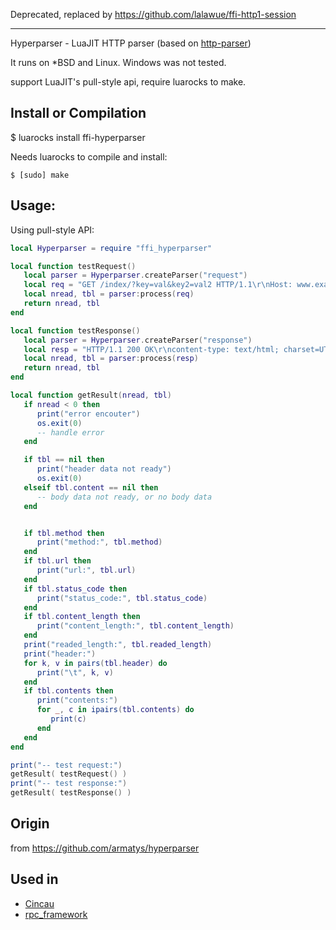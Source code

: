 
Deprecated, replaced by https://github.com/lalawue/ffi-http1-session

----

Hyperparser - LuaJIT HTTP parser (based on [http-parser](https://github.com/nodejs/http-parser))

It runs on *BSD and Linux. Windows was not tested.

support LuaJIT's pull-style api, require luarocks to make.

## Install or Compilation

   $ luarocks install ffi-hyperparser

Needs luarocks to compile and install:

    $ [sudo] make

## Usage:

Using pull-style API:

```lua
local Hyperparser = require "ffi_hyperparser"

local function testRequest()
   local parser = Hyperparser.createParser("request")
   local req = "GET /index/?key=val&key2=val2 HTTP/1.1\r\nHost: www.example.com\r\n\r\n"
   local nread, tbl = parser:process(req)
   return nread, tbl
end

local function testResponse()
   local parser = Hyperparser.createParser("response")
   local resp = "HTTP/1.1 200 OK\r\ncontent-type: text/html; charset=UTF-8\r\ndate: Tue, 15 May 1999 12:20:37 GMT\r\nserver: nginx\r\nx-powered-by: PHP/5.6.32\r\nContent-Length: 9\r\n\r\n123456789\r\n"
   local nread, tbl = parser:process(resp)
   return nread, tbl
end

local function getResult(nread, tbl)
   if nread < 0 then
      print("error encouter")
      os.exit(0)
      -- handle error
   end

   if tbl == nil then
      print("header data not ready")
      os.exit(0)
   elseif tbl.content == nil then
      -- body data not ready, or no body data
   end


   if tbl.method then
      print("method:", tbl.method)
   end
   if tbl.url then
      print("url:", tbl.url)
   end
   if tbl.status_code then
      print("status_code:", tbl.status_code)
   end
   if tbl.content_length then
      print("content_length:", tbl.content_length)
   end
   print("readed_length:", tbl.readed_length)
   print("header:")
   for k, v in pairs(tbl.header) do
      print("\t", k, v)
   end
   if tbl.contents then
      print("contents:")
      for _, c in ipairs(tbl.contents) do
         print(c)
      end
   end
end

print("-- test request:")
getResult( testRequest() )
print("-- test response:")
getResult( testResponse() )
```

## Origin

from https://github.com/armatys/hyperparser

## Used in

- [Cincau](https://github.com/lalawue/cincau)
- [rpc_framework](https://github.com/lalawue/rpc_framework)
